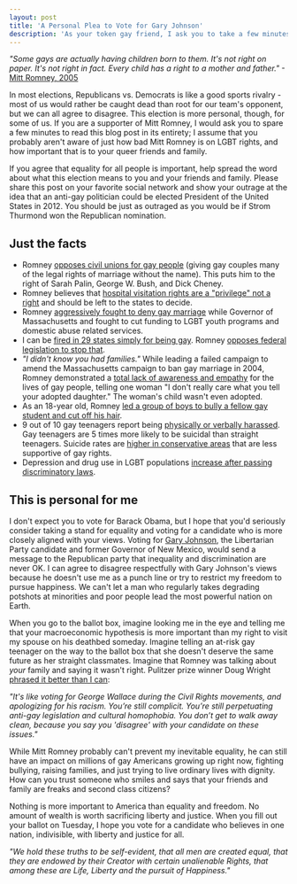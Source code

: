 ```yaml
---
layout: post
title: 'A Personal Plea to Vote for Gary Johnson'
description: 'As your token gay friend, I ask you to take a few minutes to learn more about how much this election means to the LGBT community. Please read my blog post before voting tomorrow and take into consideration the rights of discriminated minorities.'
---
```

*"Some gays are actually having children born to them. It's not right on paper. It's not right in fact. Every child has a right to a mother and father."* -[Mitt Romney, 2005](http://bostonglobe.com/news/politics/2012/10/24/mitt-romney-overruled-state-agency-and-rejected-new-birth-certificates-for-children-born-gay-parents/TqOHBb99V98H6nGQqUQrjO/story.html)

In most elections, Republicans vs. Democrats is like a good sports rivalry - most of us would rather be caught dead than root for our team's opponent, but we can all agree to disagree. This election is more personal, though, for some of us. If you are a supporter of Mitt Romney, I would ask you to spare a few minutes to read this blog post in its entirety; I assume that you probably aren't aware of just how bad Mitt Romney is on LGBT rights, and how important that is to your queer friends and family.

If you agree that equality for all people is important, help spread the word about what this election means to you and your friends and family. Please share this post on your favorite social network and show your outrage at the idea that an anti-gay politician could be elected President of the United States in 2012. You should be just as outraged as you would be if Strom Thurmond won the Republican nomination.

## Just the facts
* Romney [opposes civil unions for gay people](http://www.huffingtonpost.com/2012/05/09/mitt-romney-gay-marriage-civil-unions-obama_n_1503597.html) (giving gay couples many of the legal rights of marriage without the name). This puts him to the right of Sarah Palin, George W. Bush, and Dick Cheney.
* Romney believes that [hospital visitation rights are a "privilege" not a right](http://www.huffingtonpost.com/jamie-mcgonnigal/romney-may-end-hospital-visitation-rights-for-many-gay-couples_b_1996964.html) and should be left to the states to decide.
* Romney [aggressively fought to deny gay marriage](http://www.hrc.org/the-truth-about-mitt-romney/on-the-issues#.UJbZ34ye-f9) while Governor of Massachusetts and fought to cut funding to LGBT youth programs and domestic abuse related services.
* I can be [fired in 29 states simply for being gay](http://www.hrc.org/laws-and-legislation/federal-legislation/employment-non-discrimination-act). Romney [opposes federal legislation to stop that](http://www.hrc.org/blog/entry/obama-v.-romney-on-enda/).
* *"I didn't know you had families."* While leading a failed campaign to amend the Massachusetts campaign to ban gay marriage in 2004, Romney demonstrated a [total lack of awareness and empathy](http://www.huffingtonpost.com/michelangelo-signorile/romney-some-gays-are-actu_b_2022314.html) for the lives of gay people, telling one woman "I don't really care what you tell your adopted daughter." The woman's child wasn't even adopted.
* As an 18-year old, Romney [led a group of boys to bully a fellow gay student and cut off his hair](http://www.washingtonpost.com/politics/mitt-romneys-prep-school-classmates-recall-pranks-but-also-troubling-incidents/2012/05/10/gIQA3WOKFU_story.html).
* 9 out of 10 gay teenagers report being [physically or verbally harassed](http://www.nytimes.com/2010/10/04/us/04suicide.html?_r=0). Gay teenagers are 5 times more likely to be suicidal than straight teenagers. Suicide rates are [higher in conservative areas](http://www.huffingtonpost.com/2011/04/18/gay-teen-suicides-and-str_n_850345.html) that are less supportive of gay rights.
* Depression and drug use in LGBT populations [increase after passing discriminatory laws](http://ajph.aphapublications.org/doi/abs/10.2105/AJPH.2009.168815).

## This is personal for me
I don't expect you to vote for Barack Obama, but I hope that you'd seriously consider taking a stand for equality and voting for a candidate who is more closely aligned with your views. Voting for [Gary Johnson](http://www.garyjohnson2012.com/about), the Libertarian Party candidate and former Governor of New Mexico, would send a message to the Republican party that inequality and discrimination are never OK. I can agree to disagree respectfully with Gary Johnson's views because he doesn't use me as a punch line or try to restrict my freedom to pursue happiness. We can't let a man who regularly takes degrading potshots at minorities and poor people lead the most powerful nation on Earth.

When you go to the ballot box, imagine looking me in the eye and telling me that your macroeconomic hypothesis is more important than my right to visit my spouse on his deathbed someday. Imagine telling an at-risk gay teenager on the way to the ballot box that she doesn't deserve the same future as her straight classmates. Imagine that Romney was talking about *your* family and saying it wasn't right. Pulitzer prize winner Doug Wright [phrased it better than I can](http://www.salon.com/2012/10/26/my_taxes_mean_more_than_your_fundamental_civil_rights/):

*"It's like voting for George Wallace during the Civil Rights movements, and apologizing for his racism. You’re still complicit. You’re still perpetuating anti-gay legislation and cultural homophobia. You don’t get to walk away clean, because you say you 'disagree' with your candidate on these issues."*

While Mitt Romney probably can't prevent my inevitable equality, he can still have an impact on millions of gay Americans growing up right now, fighting bullying, raising families, and just trying to live ordinary lives with dignity. How can you trust someone who smiles and says that your friends and family are freaks and second class citizens?

Nothing is more important to America than equality and freedom. No amount of wealth is worth sacrificing liberty and justice. When you fill out your ballot on Tuesday, I hope you vote for a candidate who believes in one nation, indivisible, with liberty and justice for all.

*"We hold these truths to be self-evident, that all men are created equal, that they are endowed by their Creator with certain unalienable Rights, that among these are Life, Liberty and the pursuit of Happiness."*
